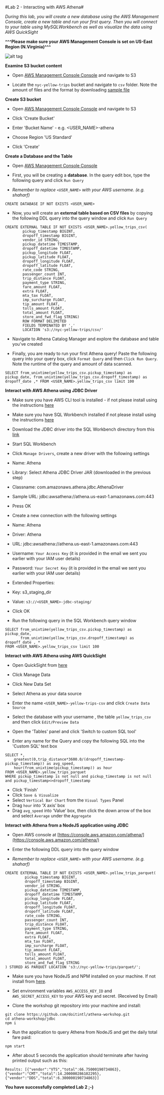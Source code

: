 #Lab 2 - Interacting with AWS Athena#

*During this lab, you will create a new database using the AWS Management Console, create a new table and run your first query. Then you will connect to your table using MySQLWorkbench as well as visualize the data using AWS QuickSight*

**^^^Please make sure your AWS Management Console is set on US-East Region (N.Virginia)^^^**

![alt tag](https://github.com/doitintl/athena-workshop/blob/master/images/region.png)

**Examine S3 bucket content**
- Open [AWS Management Console Console](https://dahouse.signin.aws.amazon.com/console) and navigate to S3

- Locate the ```nyc-yellow-trips``` bucket and navigate to ```csv``` folder. Note the amount of files and the format by downloading [sample file](https://s3.amazonaws.com/nyc-yellow-trips/csv/trips999999999999.csv)

**Create S3 bucket**
- Open [AWS Management Console Console](https://dahouse.signin.aws.amazon.com/console) and navigate to S3

- Click 'Create Bucket'
- Enter 'Bucket Name' - e.g. <USER_NAME>-athena
- Choose Region 'US Standard'
- Click 'Create'

**Create a Database and the Table**
- Open [AWS Management Console Console](https://dahouse.signin.aws.amazon.com/console)

- First, you will be creating a **database**. In the query edit box, type the following query and click ```Run Query```
- *Remember to replace `<USER_NAME>` with your AWS username. (e.g. shaharf)*
 
 ```
 CREATE DATABASE IF NOT EXISTS <USER_NAME>
 ```
- Now, you will create an **external table based on CSV files** by copying the following DDL query into the query window and click ```Run Query```
 
 ```
CREATE EXTERNAL TABLE IF NOT EXISTS <USER_NAME>.yellow_trips_csv(
         pickup_timestamp BIGINT,
         dropoff_timestamp BIGINT,
         vendor_id STRING,
         pickup_datetime TIMESTAMP,
         dropoff_datetime TIMESTAMP,
         pickup_longitude FLOAT,
         pickup_latitude FLOAT,
         dropoff_longitude FLOAT,
         dropoff_latitude FLOAT,
         rate_code STRING,
         passenger_count INT,
         trip_distance FLOAT,
         payment_type STRING,
         fare_amount FLOAT,
         extra FLOAT,
         mta_tax FLOAT,
         imp_surcharge FLOAT,
         tip_amount FLOAT,
         tolls_amount FLOAT,
         total_amount FLOAT,
         store_and_fwd_flag STRING)
         ROW FORMAT DELIMITED
         FIELDS TERMINATED BY ',' 
         LOCATION 's3://nyc-yellow-trips/csv/'
```
- Navigate to Athena Catalog Manager and explore the database and table you've created

- Finally, you are ready to run your first Athena query! Paste the following query into your query box, click ```Format Query``` and then ```Click Run Query```. Note the runtime of the query and amount of data scanned. 

 ```
SELECT from_unixtime(yellow_trips_csv.pickup_timestamp) as pickup_date, from_unixtime(yellow_trips_csv.dropoff_timestamp) as dropoff_date ,* FROM <USER_NAME>.yellow_trips_csv limit 100
```

**Interact with AWS Athena using JDBC Driver**
- Make sure you have AWS CLI tool is installed - if not please install using the instructions [here](http://docs.aws.amazon.com/cli/latest/userguide/installing.html)

- Make sure you have SQL Workbench installed  if not please install using the instructions [here](http://www.sql-workbench.net/downloads.html)
- Download the JDBC driver into the SQL Workbench directory from this [link](https://s3.amazonaws.com/athena-downloads/drivers/AthenaJDBC41-1.0.0.jar)
- Start SQL Workbench
- Click ```Manage Drivers```, create a new driver with the following settings
- Name: Athena
- Library: Select Athena JDBC Driver JAR (downloaded in the previous step)
- Classname: com.amazonaws.athena.jdbc.AthenaDriver
- Sample URL: jdbc:awsathena://athena.us-east-1.amazonaws.com:443
- Press OK
- Create a new connection with the following settings
- Name: Athena
- Driver: Athena
- URL: jdbc:awsathena://athena.us-east-1.amazonaws.com:443
- Username: ```Your Access Key``` (it is provided in the email we sent you earlier with your IAM user details)
- Password: ```Your Secret Key``` (it is provided in the email we sent you earlier with your IAM user details)
- Extended Properties:
- Key: s3_staging_dir
- Value: ```s3://<USER_NAME>-jdbc-staging/```
- Click OK
- Run the following query in the SQL Workbench query window

```
SELECT from_unixtime(yellow_trips_csv.pickup_timestamp) as pickup_date, 
       from_unixtime(yellow_trips_csv.dropoff_timestamp) as dropoff_date , * 
FROM <USER_NAME>.yellow_trips_csv limit 100
```

**Interact with AWS Athena using AWS QuickSight**

- Open QuickSight from [here](https://us-east-1.quicksight.aws.amazon.com)

- Click Manage Data
- Click New Data Set
- Select Athena as your data source
- Enter the name ```<USER_NAME>-yellow-trips-csv``` and click ```Create Data Source```
- Select the database with your username , the table ```yellow_trips_csv``` and then click ```Edit/Preview Data```
- Open the 'Tables' panel and click 'Switch to custom SQL tool'
- Enter any name for the Query and copy the following SQL into the 'Custom SQL' text box
```
SELECT *, 
    greatest(0,trip_distance*3600.0/(dropoff_timestamp-pickup_timestamp)) as avg_speed,
    hour(from_unixtime(pickup_timestamp)) as hour
FROM <USER_NAME>.yellow_trips_parquet
WHERE pickup_timestamp is not null and pickup_timestamp is not null and pickup_timestamp<>dropoff_timestamp
```
- Click 'Finish'
- Click ```Save & Visualize```
- Select ```Vertical Bar Chart``` from the ```Visual Types``` Panel
- Drag ```hour``` into ‘X axis’ box
- Drag ```avg_speed``` into ‘Value’ box, then click the down arrow of the box and select ```Average``` under the  ```Aggregate```
 
**Interact with Athena from a NodeJS application using JDBC**
- Open AWS console at [https://console.aws.amazon.com/athena/](https://console.aws.amazon.com/athena/)

- Enter the following DDL query into the query window
- *Remember to replace `<USER_NAME>` with your AWS username. (e.g. shaharf)*
```
CREATE EXTERNAL TABLE IF NOT EXISTS <USER_NAME>.yellow_trips_parquet(
         pickup_timestamp BIGINT,
         dropoff_timestamp BIGINT,
         vendor_id STRING,
         pickup_datetime TIMESTAMP,
         dropoff_datetime TIMESTAMP,
         pickup_longitude FLOAT,
         pickup_latitude FLOAT,
         dropoff_longitude FLOAT,
         dropoff_latitude FLOAT,
         rate_code STRING,
         passenger_count INT,
         trip_distance FLOAT,
         payment_type STRING,
         fare_amount FLOAT,
         extra FLOAT,
         mta_tax FLOAT,
         imp_surcharge FLOAT,
         tip_amount FLOAT,
         tolls_amount FLOAT,
         total_amount FLOAT,
         store_and_fwd_flag STRING
) STORED AS PARQUET LOCATION 's3://nyc-yellow-trips/parquet/';
```

- Make sure you have NodeJS and NPM installed on your machine. If not install from [here](https://nodejs.org/en/download/).

- Set environment variables `AWS_ACCESS_KEY_ID` and `AWS_SECRET_ACCESS_KEY` to your AWS key and secret. (Received by Email)
- Clone the workshop git repository into your machine and install:
```
git clone https://github.com/doitintl/athena-workshop.git
cd athena-workshop/jdbc
npm i
```

- Run the application to query Athena from NodeJS and get the daily total fare paid:
```
npm start
```

- After about 5 seconds the application should terminate after having printed output such as this:
```
Results: [{"vendor":"VTS","total":66.75000190734863},{"vendor":"CMT","total":14.200000286102295},{"vendor":"DDS","total":6.300000190734863}]
```

**You have successfully completed Lab 2 ;-)**